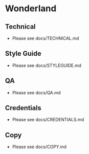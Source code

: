 # Wonderland

## Technical

- Please see docs/TECHNICAL.md

## Style Guide

- Please see docs/STYLEGUIDE.md

## QA

- Please see docs/QA.md

## Credentials

- Please see docs/CREDENTIALS.md

## Copy

- Please see docs/COPY.md
